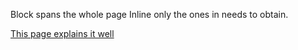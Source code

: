 Block spans the whole page
Inline only the ones in needs to obtain.

[This page explains it well](https://www.w3schools.com/html/html_blocks.asp "W3 Block vs inline page")